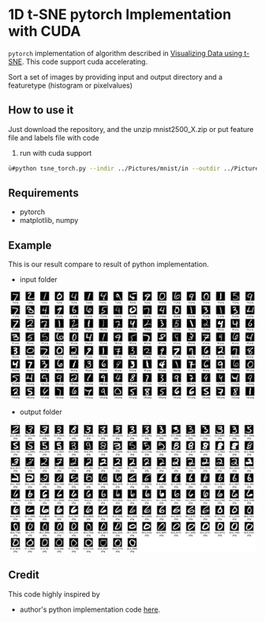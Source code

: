 # 1D t-SNE pytorch Implementation with CUDA
`pytorch` implementation of algorithm described in [Visualizing Data using t-SNE](https://lvdmaaten.github.io/publications/papers/JMLR_2014.pdf). This code support cuda accelerating.

Sort a set of images by providing input and output directory and a featuretype (histogram or pixelvalues)

## How to use it
Just download the repository, and the unzip mnist2500_X.zip or put feature file and labels file with code
1. run with cuda support
```bash
ü#python tsne_torch.py --indir ../Pictures/mnist/in --outdir ../Pictures/mnist/sorted --function tsne --max_iter 300 --dims 1 --nrimgs 400 --feattype pix --cuda 1
```


## Requirements
* pytorch
* matplotlib, numpy


## Example
This is our result compare to result of python implementation.
* input folder

![input folder](images/mnist_before.png)
* output folder

![output folder](images/mnist_after.png)



## Credit
This code highly inspired by 
* author's python implementation code [here](https://lvdmaaten.github.io/tsne/).
